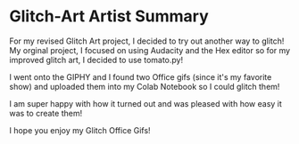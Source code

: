 # Glitch-Art Artist Summary 

For my revised Glitch Art project, I decided to try out another way to glitch! My orginal project, I focused on using Audacity and the Hex editor so for my improved glitch art, I decided to use tomato.py!

I went onto the GIPHY and I found two Office gifs (since it's my favorite show) and uploaded them into my Colab Notebook so I could glitch them!

I am super happy with how it turned out and was pleased with how easy it was to create them! 

I hope you enjoy my Glitch Office Gifs!
